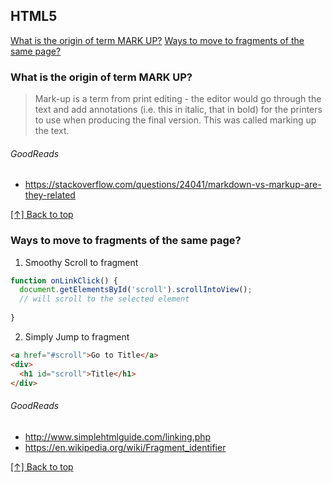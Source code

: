 ## HTML5

[What is the origin of term MARK UP?](#what-is-the-origin-of-term-MARK-UP?)
[Ways to move to fragments of the same page?](#Ways-to-move-to-fragments-of-the-same-page?)

### What is the origin of term MARK UP?

> Mark-up is a term from print editing - the editor would go through the text and add annotations 
(i.e. this in italic, that in bold) for the printers to use when producing the final version. 
This was called marking up the text.

###### GoodReads

* https://stackoverflow.com/questions/24041/markdown-vs-markup-are-they-related

[[↑] Back to top](#HTML5)

### Ways to move to fragments of the same page?

1) Smoothy Scroll to fragment

```javascript
function onLinkClick() {
  document.getElementsById('scroll').scrollIntoView();
  // will scroll to the selected element
  
}
```
2) Simply Jump to fragment

```html
<a href="#scroll">Go to Title</a>
<div>
  <h1 id="scroll">Title</h1>
</div>
```
  

###### GoodReads

* http://www.simplehtmlguide.com/linking.php
* https://en.wikipedia.org/wiki/Fragment_identifier

[[↑] Back to top](#HTML5)